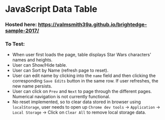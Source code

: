 # JavaScript Data Table

### Hosted here: https://valmsmith39a.github.io/brightedge-sample-2017/

### To Test:
- When user first loads the page, table displays Star Wars characters' names and heights.
- User can Show/Hide table.
- User can Sort by Name (refresh page to reset).
- User can edit name by clicking into the `name` field and then clicking the corresponding `Save Edits` button in the same row. If user refreshes, the new name persists.
- User can click on `Prev` and `Next` to page through the different pages. Numerical navigation is not currently functional.
- No reset implemented, so to clear data stored in browser using `localStorage`, user needs to open up `Chrome dev tools` -> `Application` -> `Local Storage` -> Click on `Clear All` to remove local storage data.
